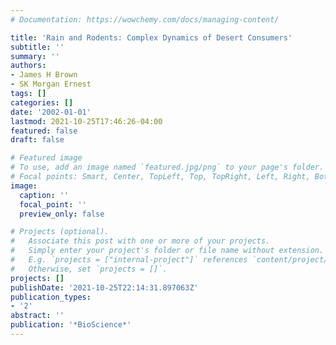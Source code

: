 ```yaml
---
# Documentation: https://wowchemy.com/docs/managing-content/

title: 'Rain and Rodents: Complex Dynamics of Desert Consumers'
subtitle: ''
summary: ''
authors:
- James H Brown
- SK Morgan Ernest
tags: []
categories: []
date: '2002-01-01'
lastmod: 2021-10-25T17:46:26-04:00
featured: false
draft: false

# Featured image
# To use, add an image named `featured.jpg/png` to your page's folder.
# Focal points: Smart, Center, TopLeft, Top, TopRight, Left, Right, BottomLeft, Bottom, BottomRight.
image:
  caption: ''
  focal_point: ''
  preview_only: false

# Projects (optional).
#   Associate this post with one or more of your projects.
#   Simply enter your project's folder or file name without extension.
#   E.g. `projects = ["internal-project"]` references `content/project/deep-learning/index.md`.
#   Otherwise, set `projects = []`.
projects: []
publishDate: '2021-10-25T22:14:31.897063Z'
publication_types:
- '2'
abstract: ''
publication: '*BioScience*'
---
```

